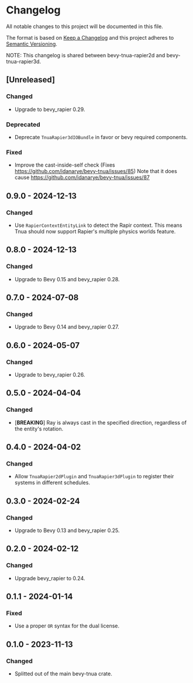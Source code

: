 # Changelog
All notable changes to this project will be documented in this file.

The format is based on [Keep a Changelog](http://keepachangelog.com/en/1.0.0/)
and this project adheres to [Semantic Versioning](http://semver.org/spec/v2.0.0.html).

NOTE: This changelog is shared between bevy-tnua-rapier2d and bevy-tnua-rapier3d.

## [Unreleased]
### Changed
- Upgrade to bevy_rapier 0.29.

### Deprecated
- Deprecate `TnuaRapier3dIOBundle` in favor or bevy required components.

### Fixed
- Improve the cast-inside-self check (Fixes
  https://github.com/idanarye/bevy-tnua/issues/85)
  Note that it does cause https://github.com/idanarye/bevy-tnua/issues/87

## 0.9.0 - 2024-12-13
### Changed
- Use `RapierContextEntityLink` to detect the Rapir context. This means Tnua
  should now support Rapier's multiple physics worlds feature.

## 0.8.0 - 2024-12-13
### Changed
- Upgrade to Bevy 0.15 and bevy_rapier 0.28.

## 0.7.0 - 2024-07-08
### Changed
- Upgrade to Bevy 0.14 and bevy_rapier 0.27.

## 0.6.0 - 2024-05-07
### Changed
- Upgrade to bevy_rapier 0.26.

## 0.5.0 - 2024-04-04
### Changed
- [**BREAKING**] Ray is always cast in the specified direction, regardless of
  the entity's rotation.

## 0.4.0 - 2024-04-02
### Changed
- Allow `TnuaRapier2dPlugin` and `TnuaRapier3dPlugin` to register their systems
  in different schedules.

## 0.3.0 - 2024-02-24
### Changed
- Upgrade to Bevy 0.13 and bevy_rapier 0.25.

## 0.2.0 - 2024-02-12
### Changed
- Upgrade bevy_rapier to 0.24.

## 0.1.1 - 2024-01-14
### Fixed
- Use a proper `OR` syntax for the dual license.

## 0.1.0 - 2023-11-13
### Changed
- Splitted out of the main bevy-tnua crate.
